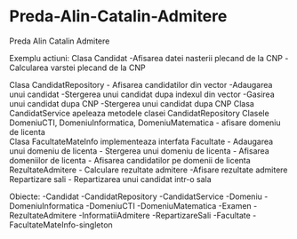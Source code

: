 # Preda-Alin-Catalin-Admitere
Preda Alin Catalin Admitere

Exemplu actiuni:
Clasa Candidat   -Afisarea datei nasterii plecand de la CNP
		-Calcularea varstei plecand de la CNP
		
Clasa CandidatRepository  - Afisarea candidatilor din vector
			-Adaugarea unui candidat
			-Stergerea unui candidat dupa indexul din vector
			-Gasirea unui candidat dupa CNP
			-Stergerea unui candidat dupa CNP
Clasa CandidatService apeleaza metodele clasei CandidatRepository
Clasele DomeniuCTI, DomeniuInformatica, DomeniuMatematica - afisare domeniu de licenta						
Clasa FacultateMateInfo implementeaza interfata Facultate
  			   - Adaugarea unui domeniu de licenta
			   - Stergerea unui domeniu de licenta
			   - Afisarea domeniilor de licenta
			   - Afisarea candidatilor pe domenii de licenta
RezultateAdmitere - Calculare rezultate admitere
		           -Afisare rezultate admitere
Repartizare sali - Repartizarea unui candidat intr-o sala
			   
Obiecte:
-Candidat
-CandidatRepository
-CandidatService
-Domeniu
-DomeniuInformatica
-DomeniuCTI
-DomeniuMatematica
-Examen
-RezultateAdmitere
-InformatiiAdmitere
-RepartizareSali
-Facultate
-FacultateMateInfo-singleton
